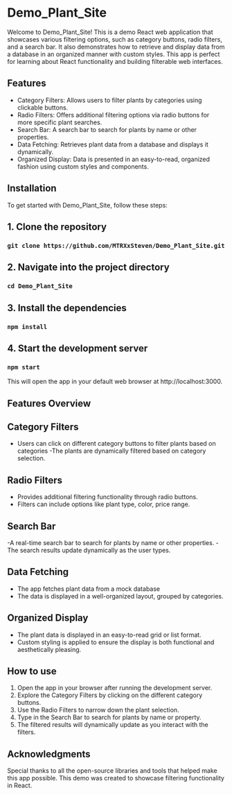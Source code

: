 # Demo_Plant_Site

Welcome to Demo_Plant_Site! This is a demo React web application that showcases various filtering options, such as category buttons, radio filters, and a search bar. It also demonstrates how to retrieve and display data from a database in an organized manner with custom styles. This app is perfect for learning about React functionality and building filterable web interfaces.

## Features

- Category Filters: Allows users to filter plants by categories using clickable buttons.
- Radio Filters: Offers additional filtering options via radio buttons for more specific plant searches.
- Search Bar: A search bar to search for plants by name or other properties.
- Data Fetching: Retrieves plant data from a database and displays it dynamically.
- Organized Display: Data is presented in an easy-to-read, organized fashion using custom styles and components.

## Installation

To get started with Demo_Plant_Site, follow these steps:

## 1. Clone the repository

### `git clone https://github.com/MTRXxSteven/Demo_Plant_Site.git`

## 2. Navigate into the project directory

### `cd Demo_Plant_Site`

## 3. Install the dependencies

### `npm install`

## 4. Start the development server

### `npm start`

This will open the app in your default web browser at http://localhost:3000.

## Features Overview

## Category Filters

- Users can click on different category buttons to filter plants based on categories
-The plants are dynamically filtered based on category selection.

## Radio Filters

- Provides additional filtering functionality through radio buttons.
- Filters can include options like plant type, color, price range.

## Search Bar

-A real-time search bar to search for plants by name or other properties.
-The search results update dynamically as the user types.

## Data Fetching

- The app fetches plant data from a mock database
- The data is displayed in a well-organized layout, grouped by categories.

## Organized Display

- The plant data is displayed in an easy-to-read grid or list format.
- Custom styling is applied to ensure the display is both functional and aesthetically pleasing.

## How to use

1. Open the app in your browser after running the development server.
2. Explore the Category Filters by clicking on the different category buttons.
3. Use the Radio Filters to narrow down the plant selection.
4. Type in the Search Bar to search for plants by name or property.
5. The filtered results will dynamically update as you interact with the filters.

## Acknowledgments

Special thanks to all the open-source libraries and tools that helped make this app possible.
This demo was created to showcase filtering functionality in React.
